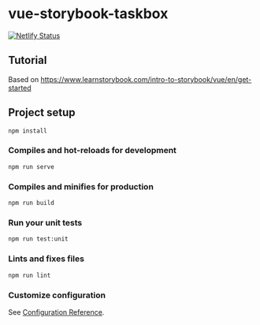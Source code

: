 # vue-storybook-taskbox

[![Netlify Status](https://api.netlify.com/api/v1/badges/71681960-4178-4b31-b25d-2d2af1d5e5b3/deploy-status)](https://app.netlify.com/sites/brave-allen-fd60ae/deploys)

## Tutorial
Based on https://www.learnstorybook.com/intro-to-storybook/vue/en/get-started

## Project setup
```
npm install
```

### Compiles and hot-reloads for development
```
npm run serve
```

### Compiles and minifies for production
```
npm run build
```

### Run your unit tests
```
npm run test:unit
```

### Lints and fixes files
```
npm run lint
```

### Customize configuration
See [Configuration Reference](https://cli.vuejs.org/config/).
